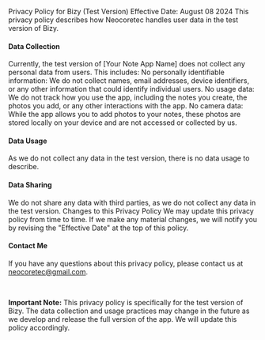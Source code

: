 Privacy Policy for Bizy (Test Version)
Effective Date: August 08 2024
This privacy policy describes how Neocoretec handles user data in the test version of Bizy.

#### Data Collection
Currently, the test version of [Your Note App Name] does not collect any personal data from users. This includes:
No personally identifiable information: We do not collect names, email addresses, device identifiers, or any other information that could identify individual users.
No usage data: We do not track how you use the app, including the notes you create, the photos you add, or any other interactions with the app.
No camera data: While the app allows you to add photos to your notes, these photos are stored locally on your device and are not accessed or collected by us.

#### Data Usage
As we do not collect any data in the test version, there is no data usage to describe.

#### Data Sharing
We do not share any data with third parties, as we do not collect any data in the test version.
Changes to this Privacy Policy
We may update this privacy policy from time to time. If we make any material changes, we will notify you by revising the "Effective Date" at the top of this policy.

#### Contact Me
If you have any questions about this privacy policy, please contact us at neocoretec@gmail.com.

<br>

**Important Note:** This privacy policy is specifically for the test version of Bizy. The data collection and usage practices may change in the future as we develop and release the full version of the app. We will update this policy accordingly.
